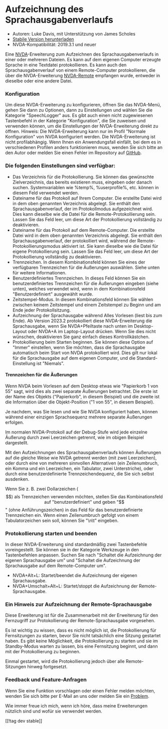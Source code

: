 # Aufzeichnung des Sprachausgabenverlaufs #

* Autoren: Luke Davis, mit Unterstützung von James Scholes
* [Stabile Version herunterladen][1]
* NVDA-Kompatibilität: 2019.3.1 und neuer

Eine [NVDA](https://nvaccess.org/)-Erweiterung zum Aufzeichnen des
Sprachausgabenverlaufs in einer oder mehreren Dateien. Es kann auf dem
eigenen Computer erzeugte Sprache in eine Textdatei protokollieren. Es kann
auch den Sprachausgabenverlauf von einem Remote-Computer protokollieren, die
über die NVDA-Erweiterung [NVDA-Remote](https://nvdaremote.com/) empfangen
wurde, entweder in dieselbe oder eine andere Datei.

### Konfiguration

Um diese NVDA-Erweiterung zu konfigurieren, öffnen Sie das NVDA-Menü, gehen
Sie  dann zu Optionen, dann zu Einstellungen und wählen Sie die Kategorie
"SpeechLogger" aus.
Es gibt auch einen nicht zugewiesenen Tastenbefehl in der Kategorie
"Konfiguration", die Sie zuweisen und verwenden können, um die Einstellungen
der NVDA-Erweiterung direkt zu öffnen.
Hinweis: Die NVDA-Erweiterung kann nur im Profil "Normale Konfiguration" von
NVDA konfiguriert werden. Die NVDA-Erweiterung ist nicht
profilabhängig. Wenn Ihnen ein Anwendungsfall einfällt, bei dem es in
verschiedenen Profilen anders funktionieren muss, wenden Sie sich bitte an
den Autor oder melden Sie einen Fehler im Repository auf [GitHub][2].

### Die folgenden Einstellungen sind verfügbar:

* Das Verzeichnis für die Protokollierung. Sie können das gewünschte
  Zielverzeichnis, das bereits existieren muss, eingeben oder danach
  suchen. Systemvariablen wie %temp%, %userprofile%, etc. können in diesem
  Feld verwendet werden.
* Dateiname für das Protokoll auf Ihrem Computer. Die erstellte Datei wird
  in dem oben genannten Verzeichnis abgelegt. Sie enthält den
  Sprachausgabenverlauf, der im Protokollmodus aufgezeichnet wird. Dies kann
  dieselbe wie die Datei für die Remote-Protokollierung sein. Lassen Sie das
  Feld leer, um diese Art der Protokollierung vollständig zu deaktivieren.
* Dateiname für das Protokoll auf dem Remote-Computer. Die erstellte Datei
  wird in dem oben genannten Verzeichnis abgelegt. Sie enthält den
  Sprachausgabenverlauf, der protokolliert wird, während der
  Remote-Protokollierungsmodus aktiviert ist. Sie kann dieselbe wie die
  Datei für eigene Protokollierung sein. Lassen Sie das Feld leer, um diese
  Art der Protokollierung vollständig zu deaktivieren.
* Trennzeichen. In diesem Kombinationsfeld können Sie eines der verfügbaren
  Trennzeichen für die Äußerungen auswählen. Siehe unten für weitere
  Informationen.
* Benutzerdefiniertes Trennzeichen. In dieses Feld können Sie ein
  benutzerdefiniertes Trennzeichen für die Äußerungen eingeben (siehe
  unten), welches verwendet wird, wenn in dem Kombinationsfeld
  "Benutzerdefiniert" ausgewählt wurde.
* Zeitstempel-Modus. In diesem Kombinationsfeld können Sie wählen zwischen
  keinem Zeitstempel und einem Zeitstempel zu Beginn und am Ende jeder
  Protokollsitzung.
* Aufzeichnung der Sprachausgabe während Alles Vorlesen (liest bis zum
  Ende). Ab Version 2023.2 protokolliert diese NVDA-Erweiterung die
  Sprachausgabe, wenn Sie NVDA+Pfeiltaste nach unten im Desktop-Layout oder
  NVDA+A im Laptop-Layout drücken. Wenn Sie dies nicht wünschen,
  deaktivieren Sie ganz einfach dieses Kontrollkästchen.
* Protokollierung beim Starten beginnen. Sie können diese Option auf "Immer"
  einstellen, wenn Sie möchten, dass die Sprachausgabe automatisch beim
  Start von NVDA protokolliert wird. Dies gilt nur lokal für die
  Sprachausgabe auf dem eigenen Computer, und die Standard-Einstellung ist
  "Niemals".

#### Trennzeichen für die Äußerungen

Wenn NVDA beim Vorlesen auf dem Desktop etwas wie "Papierkorb 1 von 55"
sagt, wird dies als zwei separate Äußerungen betrachtet.  Die erste ist der
Name des Objekts ("Papierkorb", in diesem Beispiel) und die zweite ist die
Information über die Objekt-Position ("1 von 55", in diesem Beispiel).

Je nachdem, was Sie lesen und wie Sie NVDA konfiguriert haben, können
während einer einzigen Sprachsequenz mehrere separate Äußerungen erfolgen.

Im normalen NVDA-Protokoll auf der Debug-Stufe wird jede einzelne Äußerung
durch zwei Leerzeichen getrennt, wie im obigen Beispiel dargestellt.

Mit den Aufzeichnungen des Sprachausgabenverlaufs können Äußerungen auf die
gleiche Weise wie NVDA getrennt werden (mit zwei Leerzeichen), oder durch
eine von mehreren sinnvollen Alternativen (ein Zeilenumbruch, ein Komma und
ein Leerzeichen, ein Tabulator, zwei Unterstriche), oder durch eine
benutzerdefinierte Trennzeichendequenz, die Sie sich selbst ausdenken.

Wenn Sie z. B. zwei Dollarzeichen ($$) als Trennzeichen verwenden möchten,
stellen Sie das Kombinationsfeld auf "benutzerdefiniert" und geben "$$"
(ohne Anführungszeichen) in das Feld für das benutzerdefinierte Trennzeichen
ein. Wenn einen Zeilenumbruch gefolgt von einem Tabulatorzeichen sein soll,
können Sie "\n\t" eingeben.

### Protokollierung starten und beenden

In dieser NVDA-Erweiterung sind standardmäßig zwei Tastenbefehle
voreingestellt. Sie können sie in der Kategorie Werkzeuge in den
Tastenbefehlen anpassen. Suchen Sie nach "Schaltet die Aufzeichnung der
eigenen Sprachausgabe um" und "Schaltet die Aufzeichnung der Sprachausgabe
auf dem Remote-Computer um".

* NVDA+Alt+L: Startet/beendet die Aufzeichnung der eigenen Sprachausgabe.
* NVDA+Umschalt+Alt+L: Startet/stoppt die Aufzeichnung der
  Remote-Sprachausgabe.

### Ein Hinweis zur Aufzeichnung der Remote-Sprachausgabe

Diese Erweiterung ist für die Zusammenarbeit mit der Erweiterung für den
Fernzugriff zur Protokollierung der Remote-Sprachausgabe vorgesehen.

Es ist wichtig zu wissen, dass es nicht möglich ist, die Protokollierung für
Fernsitzungen zu starten, bevor Sie nicht tatsächlich eine Sitzung gestartet
haben.  Es gibt keine Möglichkeit, die Protokollierung zu starten und sie im
Standby-Modus warten zu lassen, bis eine Fernsitzung beginnt, und dann mit
der Protokollierung zu beginnen.

Einmal gestartet, wird die Protokollierung jedoch über alle Remote-Sitzungen
hinweg fortgesetzt.

### Feedback und Feature-Anfragen

Wenn Sie eine Funktion vorschlagen oder einen Fehler melden möchten, wenden
Sie sich bitte per E-Mail an uns oder melden Sie ein [Problem][2].

Wie immer freue ich mich, wenn ich höre, dass meine Erweiterungen nützlich
sind und wofür sie verwendet werden.

[[!tag dev stable]]

[1]: https://www.nvaccess.org/addonStore/legacy?file=speechLogger

[2]: https://github.com/opensourcesys/speechLogger/issues/new
